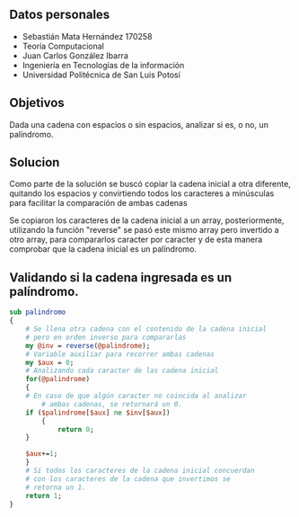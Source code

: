 ## Datos personales

 - Sebastián Mata Hernández	170258
 - Teoría Computacional
 - Juan Carlos González Ibarra
 - Ingeniería en Tecnologías de la información
 - Universidad Politécnica de San Luis Potosí

 
## Objetivos
Dada una cadena con espacios o sin espacios, analizar si es, o no, un palíndromo.

## Solucion
Como parte de la solución se buscó copiar la cadena inicial a otra diferente, quitando los espacios y convirtiendo
todos los caracteres a minúsculas para facilitar la comparación de ambas cadenas

Se copiaron los caracteres de la cadena inicial a un array, posteriormente, utilizando la función "reverse" se
pasó este mismo array pero invertido a otro array, para compararlos caracter por caracter y de esta manera comprobar
que la cadena inicial es un palíndromo.

## Validando si la cadena ingresada es un palíndromo.

```Perl
sub palindromo
{	
    # Se llena otra cadena con el contenido de la cadena inicial
    # pero en orden inverso para compararlas
    my @inv = reverse(@palindrome);
    # Variable auxiliar para recorrer ambas cadenas 
    my $aux = 0;	
    # Analizando cada caracter de las cadena inicial
    for(@palindrome)
    {
	# En caso de que algún caracter no coincida al analizar
        # ambas cadenas, se retornará un 0.
	if ($palindrome[$aux] ne $inv[$aux])
        {
            return 0;
	}

	$aux+=1;
    }
    # Si todos los caracteres de la cadena inicial concuerdan
    # con los caracteres de la cadena que invertimos se
    # retorna un 1.
    return 1;
}
```
